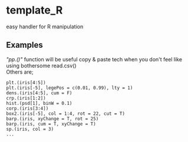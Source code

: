 # template_R
easy handler for R manipulation <br>

## Examples <br>
*"pp.()"* function will be useful copy & paste tech when you don't feel like using bothersome read.csv() <br>
Others are; <br>

    plt.(iris[4:5])
    plt.(iris[-5], legePos = c(0.01, 0.99), lty = 1)
    dens.(iris[4:5], cum = F)
    crp.(iris[1:2])
    hist.(psd[1], binW = 0.1)
    corp.(iris[3:4])
    box2.(iris[-5], col = 1:4, rot = 22, cut = T)
    barp.(iris, xyChange = T, rot = 25)
    barp.(iris, cum = T, xyChange = T)
    sp.(iris, col = 3)
    ...
